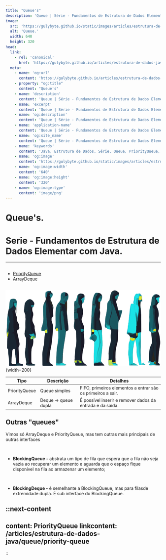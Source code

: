 ```yaml
---
title: "Queue's"
description: 'Queue | Série - Fundamentos de Estrutura de Dados Elementar com Java.'
image:
  src: 'https://gulybyte.github.io/static/images/articles/estrutura-de-dados-java/fila.png'
  alt: 'Queue.'
  width: 640
  height: 320
head:
  link:
    - rel: 'canonical'
      href: 'https://gulybyte.github.io/articles/estrutura-de-dados-java'
  meta:
    - name: 'og:url'
      content: 'https://gulybyte.github.io/articles/estrutura-de-dados-java'
    - property: "og:title"
      content: "Queue's"
    - name: 'description'
      content: 'Queue | Série - Fundamentos de Estrutura de Dados Elementar com Java.'
    - name: 'excerpt'
      content: 'Queue | Série - Fundamentos de Estrutura de Dados Elementar com Java.'
    - name: 'og:description'
      content: 'Queue | Série - Fundamentos de Estrutura de Dados Elementar com Java.'
    - name: 'application-name'
      content: 'Queue | Série - Fundamentos de Estrutura de Dados Elementar com Java.'
    - name: 'og:site_name'
      content: 'Queue | Série - Fundamentos de Estrutura de Dados Elementar com Java.'
    - name: 'keywords'
      content: 'Java, Estrutura de Dados, Série, Queue, PriorityQueue, ArrayDeque'
    - name: 'og:image'
      content: 'https://gulybyte.github.io/static/images/articles/estrutura-de-dados-java/fila.png'
    - name: 'og:image:width'
      content: '640'
    - name: 'og:image:height'
      content: '320'
    - name: 'og:image:type'
      content: 'image/png'
---
```


# Queue's.

<h1 style="text-align: left; padding: 0em 0em !important; font-size: 2em">Serie - Fundamentos de Estrutura de Dados Elementar com Java.</h1>

---

<div class="float-768-disable" style="float: left;">

- [PriorityQueue](/articles/estrutura-de-dados-java/queue/priority-queue/)
- [ArrayDeque](/articles/estrutura-de-dados-java/queue/array-deque)

</div>

<div class="float-768-disable" style="float: right">

  ![Fila](/static/images/articles/estrutura-de-dados-java/fila.png){width=200}
</div>

<div class="clear-both"></div>
<div style="padding:1rem 0"></div>

| Tipo | Descrição | Detalhes |
| - | - | - |
| PriorityQueue | Queue simples | FIFO, primeiros elementos a entrar são os primeiros a sair. |
| ArrayDeque | Deque -> queue dupla | É possível inserir e remover dados da entrada e da saída. |

## Outras "queues"

Vimos só ArrayDeque e PriorityQueue, mas tem outras mais principais de outras interfaces

<br>

 - **BlockingQueue -** abstrata um tipo de fila que espera que a fila não seja vazia ao recuperar um elemento e aguarda que o espaço fique disponível na fila ao armazenar um elemento;

<br>

 - **BlockingDeque -** é semelhante a BlockingQueue, mas para filasde extremidade dupla. É sub interface do BlockingQueue.

::next-content
---
content: PriorityQueue
linkcontent: /articles/estrutura-de-dados-java/queue/priority-queue
---
::
